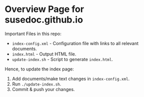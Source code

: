 # Overview Page for susedoc.github.io

Important Files in this repo:

* `index-config.xml` - Configuration file with links to all relevant documents.
* `index.html` - Output HTML file.
* `update-index.sh` - Script to generate `index.html`.

Hence, to update the index page:

1. Add documents/make text changes in `index-config.xml`.
2. Run `./update-index.sh`.
3. Commit & push your changes.

